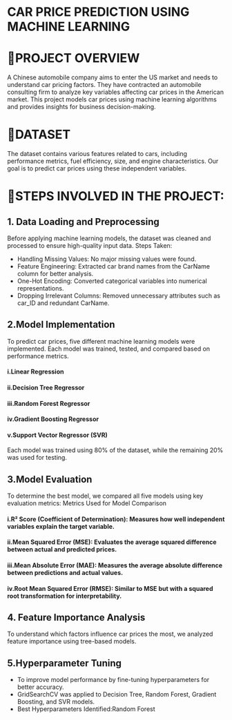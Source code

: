 # CAR PRICE PREDICTION USING MACHINE LEARNING
# 📌PROJECT OVERVIEW
A Chinese automobile company aims to enter the US market and needs to understand car pricing factors. They have contracted an automobile consulting firm to analyze key variables affecting car prices in the American market. This project models car prices using machine learning algorithms and provides insights for business decision-making.
# 📌DATASET
The dataset contains various features related to cars, including performance metrics, fuel efficiency, size, and engine characteristics. Our goal is to predict car prices using these independent variables.
# 📌STEPS INVOLVED IN THE PROJECT:
## 1. Data Loading and Preprocessing 
Before applying machine learning models, the dataset was cleaned and processed to ensure high-quality input data.
Steps Taken:
* Handling Missing Values: No major missing values were found.
* Feature Engineering: Extracted car brand names from the CarName column for better analysis.
* One-Hot Encoding: Converted categorical variables into numerical representations.
* Dropping Irrelevant Columns: Removed unnecessary attributes such as car_ID and redundant CarName.
## 2.Model Implementation
To predict car prices, five different machine learning models were implemented. Each model was trained, tested, and compared based on performance metrics.
#### i.Linear Regression
#### ii.Decision Tree Regressor
#### iii.Random Forest Regressor
#### iv.Gradient Boosting Regressor
#### v.Support Vector Regressor (SVR)
Each model was trained using 80% of the dataset, while the remaining 20% was used for testing.
## 3.Model Evaluation 
To determine the best model, we compared all five models using key evaluation metrics:
Metrics Used for Model Comparison
#### i.R² Score (Coefficient of Determination): Measures how well independent variables explain the target variable.
#### ii.Mean Squared Error (MSE): Evaluates the average squared difference between actual and predicted prices.
#### iii.Mean Absolute Error (MAE): Measures the average absolute difference between predictions and actual values.
#### iv.Root Mean Squared Error (RMSE): Similar to MSE but with a squared root transformation for interpretability.
## 4. Feature Importance Analysis
To understand which factors influence car prices the most, we analyzed feature importance using tree-based models.
## 5.Hyperparameter Tuning
* To improve model performance by fine-tuning hyperparameters for better accuracy.
* GridSearchCV was applied to Decision Tree, Random Forest, Gradient Boosting, and SVR models.
* Best Hyperparameters Identified:Random Forest
